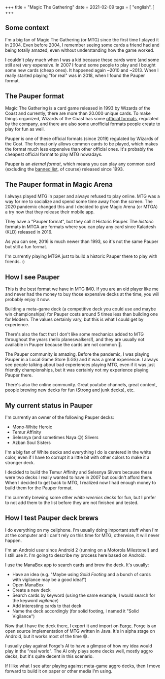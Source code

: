 +++
title = "Magic The Gathering"
date = 2021-02-09
tags = [
    "english",
]
+++

## Some context

I'm a big fan of Magic The Gathering (or MTG) since the first time I played it
in 2004. Even before 2004, I remember seeing some cards a friend had and being
totally amazed, even without understanding how the game worked.

I couldn't play much when I was a kid because these cards were (and some still
are) very expensive. In 2007 I found some people to play and I bought some new
cards (cheap ones). It happened again ~2010 and ~2013. When I really started
playing "for real" was in 2018, when I found the Pauper format.

## The Pauper format

Magic The Gathering is a card game released in 1993 by Wizards of the Coast and
currently, there are more than 20.000 unique cards. To make things organized,
Wizards of the Coast has some [official
formats](https://magic.wizards.com/en/game-info/gameplay/rules-and-formats/formats),
regulated by the company, and there are also some unofficial formats people create to
play for fun as well.

Pauper is one of these official formats (since 2019) regulated by Wizards of the
Cost. The format only allows common cards to be played, which makes the format
much less expensive than other official ones. It's probably the cheapest
official format to play MTG nowadays.

Pauper is an _eternal format_, which means you can play any common card
(excluding the [banned
list](https://magic.wizards.com/en/game-info/gameplay/formats/pauper), of
course) released since 1993.

## The Pauper format in Magic Arena

I always played MTG in paper and always refused to play online. MTG was a way
for me to socialize and spend some time away from the screen. The 2020 pandemic
changed this and I decided to give Magic Arena (or MTGA) a try now that they
release their mobile app.

They have a "Pauper format", but they call it Historic Pauper. The _historic_
formats in MTGA are formats where you can play any card since Kaladesh (KLD)
released in 2016.

As you can see, 2016 is much newer than 1993, so it's not the same Pauper but
still a fun format.

I'm currently playing MTGA just to build a historic Pauper there to play with
friends. :)

## How I see Pauper

This is the best format we have in MTG IMO. If you are an old player like me and
never had the money to buy those expensive decks at the time, you will probably
enjoy it now.

Building a meta-game deck (a competitive deck you could use and maybe win
championships) for Pauper costs around 5 times less than building one for
Modern. The values certainly vary, but this is what I could get by experience.

There's also the fact that I don't like some mechanics added to MTG throughout
the years (hello planeswalkers!), and they are usually not available in Pauper
because the cards are not common 🎉.

The Pauper community is amazing. Before the pandemic, I was playing Pauper in a
Local Game Store (LGS) and it was a great experience. I always see people
talking about bad experiences playing MTG, even if it was just friendly
championships, but it was certainly not my experience playing Pauper there.

There's also the online community. Great youtube channels, great content,
people brewing new decks for fun (Strong and junk decks), etc.

## My current status in Pauper

I'm currently an owner of the following Pauper decks:

- Mono-White Heroic
- Temur Affinity
- Selesnya (and sometimes Naya 😉) Slivers
- Azban Soul Sisters

I'm a big fan of White decks and everything I do is centered in the white color,
even if I have to corrupt it a little bit with other colors to make it a
stronger deck.

I decided to build the Temur Affinity and Selesnya Slivers because these were
two decks I really wanted to have in 2007 but couldn't afford them. When I
decided to get back to MTG, I realized now I had enough money to build them for
the Pauper format.

I'm currently brewing some other _white weenies_ decks for fun, but I prefer to
not add them to the list before they are not finished and tested.

## How I test Pauper deck brews

I do everything on my cellphone. I'm usually doing important stuff when I'm at
the computer and I can't rely on this time for MTG, otherwise, it will never
happen.

I'm an Android user since Android 2 (running on a Motorola Milestone!) and I
still use it. I'm going to describe my process here based on Android.

I use the ManaBox app to search cards and brew the deck. It's usually:

* Have an idea (e.g. "Maybe using _Solid Footing_ and a bunch of cards with
  vigilance may be a good idea!")
* Open ManaBox
* Create a new deck
* Search cards by keyword (using the same example, I would search for the
  keyword _vigilance_)
* Add interesting cards to that deck
* Name the deck accordingly (for solid footing, I named it "Solid Vigilance")

Now that I have the deck there, I export it and import on
[Forge](https://www.slightlymagic.net/wiki/Forge). Forge is an open source
implementation of MTG written in Java. It's in alpha stage on Android, but it
works most of the time 😅.

I usually play against Forge's AI to have a glimpse of how my idea would play in
the "real world". The AI only plays some decks well, mostly aggro decks, but
it's quite decent in this scenario.

If I like what I see after playing against meta-game aggro decks, then I move
forward to build it on paper or other media I'm using.
